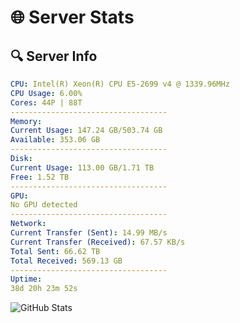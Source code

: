 # 🌐 Server Stats
## 🔍 Server Info
```yaml
CPU: Intel(R) Xeon(R) CPU E5-2699 v4 @ 1339.96MHz
CPU Usage: 6.00%
Cores: 44P | 88T
-----------------------------------
Memory:
Current Usage: 147.24 GB/503.74 GB
Available: 353.06 GB
-----------------------------------
Disk:
Current Usage: 113.00 GB/1.71 TB
Free: 1.52 TB
-----------------------------------
GPU:
No GPU detected
-----------------------------------
Network:
Current Transfer (Sent): 14.99 MB/s
Current Transfer (Received): 67.57 KB/s
Total Sent: 66.62 TB
Total Received: 569.13 GB
-----------------------------------
Uptime:
38d 20h 23m 52s
```
![GitHub Stats](https://img.shields.io/badge/Updated-2025-04-15_17:46:41-blue)